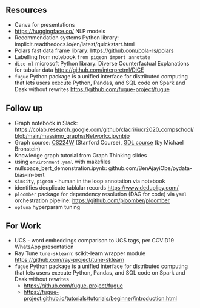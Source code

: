 ## Resources
* Canva for presentations
* https://huggingface.co/ NLP models
* Recommendation systems Python library: implicit.readthedocs.io/en/latest/quickstart.html
* Polars fast data frame library: https://github.com/pola-rs/polars
* Labelling from notebook `from pigeon import annotate`
* `dice-ml` microsoft Python library: Diverse Counterfactual Explanations for tabular data  https://github.com/interpretml/DiCE
* `fugue` Python package is a unified interface for distributed computing that lets users execute Python, Pandas, and SQL code on Spark and Dask without rewrites https://github.com/fugue-project/fugue

## Follow up
* Graph notebook in Slack: https://colab.research.google.com/github/clacri/iucr2020_compschool/blob/main/massimo_graphs/Networkx.ipynbjo
* Graph course: [CS224W](http://web.stanford.edu/class/cs224w/) (Stanford Course), [GDL course](https://geometricdeeplearning.com/lectures/) (by Michael Bronstein)
* Knowledge graph tutorial from Graph Thinking slides
* using `environment.yaml` with makefiles
* nullspace_bert_demonstration.ipynb: github.com/BenAjayiObe/pydata-bias-in-bert
* `simsity`, `pigeon` - human in the loop annotation via notebook
* identifies deuplicate tablular records https://www.deduplipy.com/
* `ploomber` package for dependency resolution (DAG for code) via `yaml` orchestration pipeline: https://github.com/ploomber/ploomber  
* `optuna` hyperparam tuning

## For Work
* UCS - word embeddings comparison to UCS tags, per COVID19 WhatsApp presentation
* Ray Tune `tune-sklearn`: scikit-learn  wrapper module https://github.com/ray-project/tune-sklearn
* `fugue` Python package is a unified interface for distributed computing that lets users execute Python, Pandas, and SQL code on Spark and Dask without rewrites 
    * https://github.com/fugue-project/fugue
    * https://fugue-project.github.io/tutorials/tutorials/beginner/introduction.html